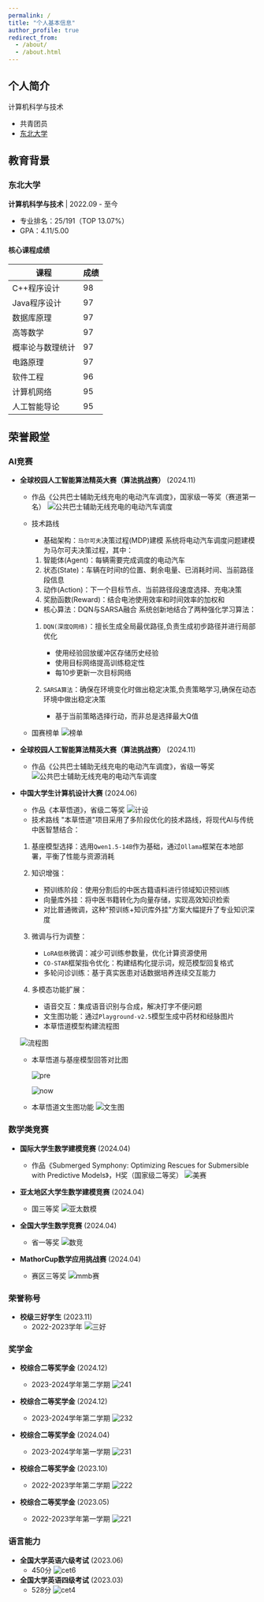 ```yaml
---
permalink: /
title: "个人基本信息"
author_profile: true
redirect_from: 
  - /about/
  - /about.html
---
```


## 个人简介

计算机科学与技术

- 共青团员
- [东北大学](https://ehall.neuq.edu.cn/)

## 教育背景

### 东北大学

**计算机科学与技术** | 2022.09 - 至今

- 专业排名：25/191（TOP 13.07%）
- GPA：4.11/5.00

#### 核心课程成绩

| 课程 | 成绩 |
|------|------|
| C++程序设计 | 98 |
| Java程序设计 | 97 |
| 数据库原理 | 97 |
| 高等数学 | 97 |
| 概率论与数理统计 | 97 |
| 电路原理 | 97 |
| 软件工程 | 96 |
| 计算机网络 | 95 |
| 人工智能导论 | 95 |

## 荣誉殿堂

### AI竞赛

- **全球校园人工智能算法精英大赛（算法挑战赛）** (2024.11)
  - 作品《公共巴士辅助无线充电的电动汽车调度》，国家级一等奖（赛道第一名）
  ![公共巴士辅助无线充电的电动汽车调度](images/挑战国.jpg "挑战国")
  - 技术路线
    - 基础架构：`马尔可夫`决策过程(MDP)建模
    系统将电动汽车调度问题建模为马尔可夫决策过程，其中：

    1. 智能体(Agent)：每辆需要完成调度的电动汽车
    2. 状态(State)：车辆在时间t的位置、剩余电量、已消耗时间、当前路径段信息
    3. 动作(Action)：下一个目标节点、当前路径段速度选择、充电决策
    4. 奖励函数(Reward)：结合电池使用效率和时间效率的加权和

    - 核心算法：DQN与SARSA融合
    系统创新地结合了两种强化学习算法：

    1. `DQN(深度Q网络)`：擅长生成全局最优路径,负责生成初步路径并进行局部优化

       - 使用经验回放缓冲区存储历史经验
       - 使用目标网络提高训练稳定性
       - 每10步更新一次目标网络

    2. `SARSA算法`：确保在环境变化时做出稳定决策,负责策略学习,确保在动态环境中做出稳定决策

       - 基于当前策略选择行动，而非总是选择最大Q值
  - 国赛榜单
  ![榜单](images/bus.png "榜单")

- **全球校园人工智能算法精英大赛（算法挑战赛）** (2024.11)
  - 作品《公共巴士辅助无线充电的电动汽车调度》，省级一等奖
  ![公共巴士辅助无线充电的电动汽车调度](images/挑战省.jpg "挑战省")

- **中国大学生计算机设计大赛** (2024.06)
  - 作品《本草悟道》，省级二等奖
  ![计设](images/激射.jpg "计设")
  - 技术路线
  "本草悟道"项目采用了多阶段优化的技术路线，将现代AI与传统中医智慧结合：

  1. 基座模型选择：选用`Qwen1.5-14B`作为基础，通过`Ollama`框架在本地部署，平衡了性能与资源消耗
  2. 知识增强：

     - 预训练阶段：使用分割后的中医古籍语料进行领域知识预训练
     - 向量库外挂：将中医书籍转化为向量存储，实现高效知识检索
     - 对比普通微调，这种"预训练+知识库外挂"方案大幅提升了专业知识深度
  3. 微调与行为调整：

     - `LoRA低秩`微调：减少可训练参数量，优化计算资源使用
     - `CO-STAR`框架指令优化：构建结构化提示词，规范模型回复格式
     - 多轮问诊训练：基于真实医患对话数据培养连续交互能力

  4. 多模态功能扩展：

     - 语音交互：集成语音识别与合成，解决打字不便问题
     - 文生图功能：通过`Playground-v2.5`模型生成中药材和经脉图片
     - 本草悟道模型构建流程图
  
  ![流程图](images/wudao流程.svg "流程图")
  - 本草悟道与基座模型回答对比图
  
    ![pre](images/wudaopre.png "pre")

    ![now](images/wudaonow.png "now")

  - 本草悟道文生图功能
    ![文生图](images/stablediffusion.png "文生图")

### 数学类竞赛

- **国际大学生数学建模竞赛** (2024.04)
  - 作品《Submerged Symphony: Optimizing Rescues for Submersible with Predictive Models》，H奖（国家级二等奖）
  ![美赛](images/数学建模H奖.jpg "美赛h")

- **亚太地区大学生数学建模竞赛** (2024.04)
  - 国三等奖
  ![亚太数模](images/apmcm.jpg "apmcm")

- **全国大学生数学竞赛** (2024.04)
  - 省一等奖
  ![数竞](images/math.jpg "math")

- **MathorCup数学应用挑战赛** (2024.04)
  - 赛区三等奖
  ![mmb赛](images/mmb.jpg "mmb")

### 荣誉称号

- **校级三好学生** (2023.11)
  - 2022-2023学年
![三好](images/3h.jpg "三好")

### 奖学金

- **校综合二等奖学金** (2024.12)
  - 2023-2024学年第二学期
![241](images/241.jpg "241")

- **校综合二等奖学金** (2024.12)
  - 2023-2024学年第二学期
![232](images/232.jpg "232")

- **校综合二等奖学金** (2024.04)
  - 2023-2024学年第一学期
![231](images/231.jpg "231")

- **校综合二等奖学金** (2023.10)
  - 2022-2023学年第二学期
![222](images/222.jpg "222")

- **校综合二等奖学金** (2023.05)
  - 2022-2023学年第一学期
![221](images/221.jpg "221")

### 语言能力

- **全国大学英语六级考试** (2023.06)
  - 450分
![cet6](images/cet6.png "cet6")
- **全国大学英语四级考试** (2023.03)
  - 528分
![cet4](images/cet4.png "cet4")